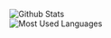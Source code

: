 ![Github Stats](https://github-readme-stats.vercel.app/api?username=janml&theme=vue-dark&count_private=true&include_all_commits=true)
<br>
![Most Used Languages](https://github-readme-stats.vercel.app/api/top-langs/?username=janml&theme=vue-dark&layout=compact&langs_count=10)

